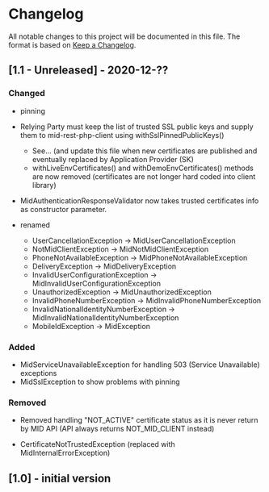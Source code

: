 # Changelog
All notable changes to this project will be documented in this file.
The format is based on [Keep a Changelog](https://keepachangelog.com/en/1.0.0/).

## [1.1 - Unreleased] - 2020-12-??

### Changed
- pinning

- Relying Party must keep the list of trusted SSL public keys and supply them to mid-rest-php-client using withSslPinnedPublicKeys()
    - See...
    (and update this file when new certificates are published and eventually replaced by Application Provider (SK)
    - withLiveEnvCertificates() and withDemoEnvCertificates() methods are now removed (certificates are not longer hard coded into client library)
- MidAuthenticationResponseValidator now takes trusted certificates info as constructor parameter.

- renamed
    - UserCancellationException -> MidUserCancellationException
    - NotMidClientException -> MidNotMidClientException
    - PhoneNotAvailableException -> MidPhoneNotAvailableException
    - DeliveryException -> MidDeliveryException
    - InvalidUserConfigurationException -> MidInvalidUserConfigurationException
    - UnauthorizedException -> MidUnauthorizedException
    - InvalidPhoneNumberException -> MidInvalidPhoneNumberException
    - InvalidNationalIdentityNumberException -> MidInvalidNationalIdentityNumberException
    - MobileIdException -> MidException

### Added
- MidServiceUnavailableException for handling 503 (Service Unavailable) exceptions
- MidSslException to show problems with pinning

### Removed
- Removed handling "NOT_ACTIVE" certificate status as it is never return by MID API (API always returns NOT_MID_CLIENT instead)

- CertificateNotTrustedException (replaced with MidInternalErrorException)


## [1.0] - initial version

